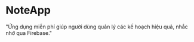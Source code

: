 # NoteApp
"Ứng dụng miễn phí giúp người dùng quản lý các kế hoạch hiệu quả, nhắc nhở qua Firebase."
